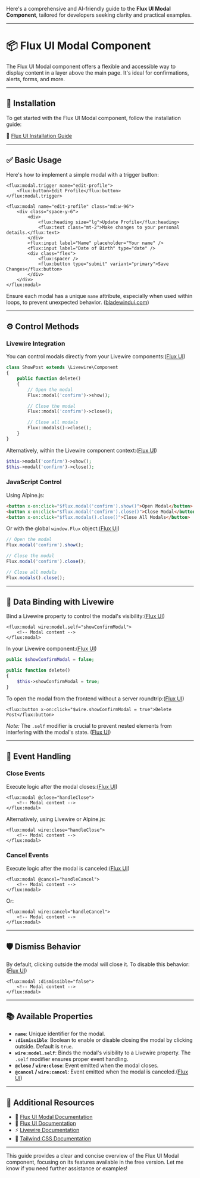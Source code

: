 Here's a comprehensive and AI-friendly guide to the **Flux UI Modal Component**, tailored for developers seeking clarity and practical examples.

---

# 📦 Flux UI Modal Component

The Flux UI Modal component offers a flexible and accessible way to display content in a layer above the main page. It's ideal for confirmations, alerts, forms, and more.

---

## 🚀 Installation

To get started with the Flux UI Modal component, follow the installation guide:

🔗 [Flux UI Installation Guide](https://fluxui.dev/docs/installation)

---

## ✅ Basic Usage

Here's how to implement a simple modal with a trigger button:

```blade
<flux:modal.trigger name="edit-profile">
    <flux:button>Edit Profile</flux:button>
</flux:modal.trigger>

<flux:modal name="edit-profile" class="md:w-96">
    <div class="space-y-6">
        <div>
            <flux:heading size="lg">Update Profile</flux:heading>
            <flux:text class="mt-2">Make changes to your personal details.</flux:text>
        </div>
        <flux:input label="Name" placeholder="Your name" />
        <flux:input label="Date of Birth" type="date" />
        <div class="flex">
            <flux:spacer />
            <flux:button type="submit" variant="primary">Save Changes</flux:button>
        </div>
    </div>
</flux:modal>
```



Ensure each modal has a unique `name` attribute, especially when used within loops, to prevent unexpected behavior. ([bladewindui.com][1])

---

## ⚙️ Control Methods

### Livewire Integration

You can control modals directly from your Livewire components:([Flux UI][2])

```php
class ShowPost extends \Livewire\Component
{
    public function delete()
    {
        // Open the modal
        Flux::modal('confirm')->show();

        // Close the modal
        Flux::modal('confirm')->close();

        // Close all modals
        Flux::modals()->close();
    }
}
```



Alternatively, within the Livewire component context:([Flux UI][2])

```php
$this->modal('confirm')->show();
$this->modal('confirm')->close();
```



### JavaScript Control

Using Alpine.js:

```html
<button x-on:click="$flux.modal('confirm').show()">Open Modal</button>
<button x-on:click="$flux.modal('confirm').close()">Close Modal</button>
<button x-on:click="$flux.modals().close()">Close All Modals</button>
```



Or with the global `window.Flux` object:([Flux UI][2])

```javascript
// Open the modal
Flux.modal('confirm').show();

// Close the modal
Flux.modal('confirm').close();

// Close all modals
Flux.modals().close();
```



---

## 🔄 Data Binding with Livewire

Bind a Livewire property to control the modal's visibility:([Flux UI][2])

```blade
<flux:modal wire:model.self="showConfirmModal">
    <!-- Modal content -->
</flux:modal>
```



In your Livewire component:([Flux UI][2])

```php
public $showConfirmModal = false;

public function delete()
{
    $this->showConfirmModal = true;
}
```



To open the modal from the frontend without a server roundtrip:([Flux UI][2])

```blade
<flux:button x-on:click="$wire.showConfirmModal = true">Delete Post</flux:button>
```



*Note:* The `.self` modifier is crucial to prevent nested elements from interfering with the modal's state. ([Flux UI][2])

---

## 🔔 Event Handling

### Close Events

Execute logic after the modal closes:([Flux UI][2])

```blade
<flux:modal @close="handleClose">
    <!-- Modal content -->
</flux:modal>
```



Alternatively, using Livewire or Alpine.js:

```blade
<flux:modal wire:close="handleClose">
    <!-- Modal content -->
</flux:modal>
```



### Cancel Events

Execute logic after the modal is canceled:([Flux UI][2])

```blade
<flux:modal @cancel="handleCancel">
    <!-- Modal content -->
</flux:modal>
```



Or:

```blade
<flux:modal wire:cancel="handleCancel">
    <!-- Modal content -->
</flux:modal>
```



---

## 🛡️ Dismiss Behavior

By default, clicking outside the modal will close it. To disable this behavior:([Flux UI][2])

```blade
<flux:modal :dismissible="false">
    <!-- Modal content -->
</flux:modal>
```



---

## 📚 Available Properties

* **`name`**: Unique identifier for the modal.
* **`:dismissible`**: Boolean to enable or disable closing the modal by clicking outside. Default is `true`.
* **`wire:model.self`**: Binds the modal's visibility to a Livewire property. The `.self` modifier ensures proper event handling.
* **`@close` / `wire:close`**: Event emitted when the modal closes.
* **`@cancel` / `wire:cancel`**: Event emitted when the modal is canceled.([Flux UI][2])

---

## 🔗 Additional Resources

* 📄 [Flux UI Modal Documentation](https://fluxui.dev/components/modal)
* 📘 [Flux UI Documentation](https://fluxui.dev/docs)
* ⚡ [Livewire Documentation](https://livewire.laravel.com/docs)
* 🎨 [Tailwind CSS Documentation](https://tailwindcss.com/docs)

---

This guide provides a clear and concise overview of the Flux UI Modal component, focusing on its features available in the free version. Let me know if you need further assistance or examples!

[1]: https://bladewindui.com/component/modal?utm_source=chatgpt.com "Modal Component - BladewindUI"
[2]: https://fluxui.dev/components/modal?utm_source=chatgpt.com "Modal - Flux UI"
